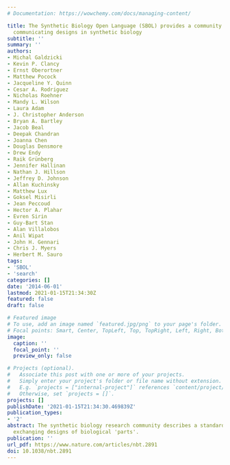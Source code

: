 ```yaml
---
# Documentation: https://wowchemy.com/docs/managing-content/

title: The Synthetic Biology Open Language (SBOL) provides a community standard for
  communicating designs in synthetic biology
subtitle: ''
summary: ''
authors:
- Michal Galdzicki
- Kevin P. Clancy
- Ernst Oberortner
- Matthew Pocock
- Jacqueline Y. Quinn
- Cesar A. Rodriguez
- Nicholas Roehner
- Mandy L. Wilson
- Laura Adam
- J. Christopher Anderson
- Bryan A. Bartley
- Jacob Beal
- Deepak Chandran
- Joanna Chen
- Douglas Densmore
- Drew Endy
- Raik Grünberg
- Jennifer Hallinan
- Nathan J. Hillson
- Jeffrey D. Johnson
- Allan Kuchinsky
- Matthew Lux
- Goksel Misirli
- Jean Peccoud
- Hector A. Plahar
- Evren Sirin
- Guy-Bart Stan
- Alan Villalobos
- Anil Wipat
- John H. Gennari
- Chris J. Myers
- Herbert M. Sauro
tags:
- 'SBOL'
- 'search'
categories: []
date: '2014-06-01'
lastmod: 2021-01-15T21:34:30Z
featured: false
draft: false

# Featured image
# To use, add an image named `featured.jpg/png` to your page's folder.
# Focal points: Smart, Center, TopLeft, Top, TopRight, Left, Right, BottomLeft, Bottom, BottomRight.
image:
  caption: ''
  focal_point: ''
  preview_only: false

# Projects (optional).
#   Associate this post with one or more of your projects.
#   Simply enter your project's folder or file name without extension.
#   E.g. `projects = ["internal-project"]` references `content/project/deep-learning/index.md`.
#   Otherwise, set `projects = []`.
projects: []
publishDate: '2021-01-15T21:34:30.469839Z'
publication_types:
- '2'
abstract: The synthetic biology research community describes a standard language for
  exchanging designs of biological 'parts'.
publication: ''
url_pdf: https://www.nature.com/articles/nbt.2891
doi: 10.1038/nbt.2891
---
```

